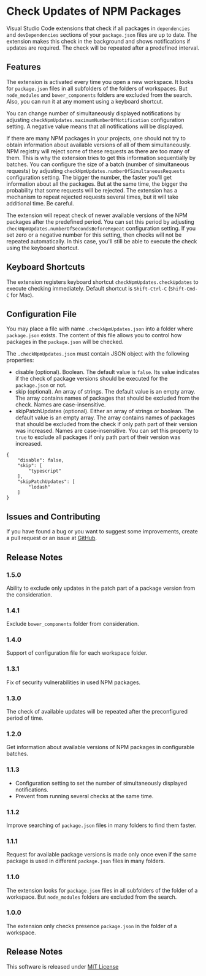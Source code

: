 # Check Updates of NPM Packages

Visual Studio Code extensions that check if all packages in `dependencies` and `devDependencies` sections of your `package.json` files are up to date. The extension makes this check in the background and shows notifications if updates are required. The check will be repeated after a predefined interval.

## Features

The extension is activated every time you open a new workspace. It looks for `package.json` files in all subfolders of the folders of workspaces. But `node_modules` and `bower_components` folders are excluded from the search. Also, you can run it at any moment using a keyboard shortcut.

You can change number of simultaneously displayed notifications by adjusting `checkNpmUpdates.maximumNumberOfNotification` configuration setting. A negative value means that all notifications will be displayed.

If there are many NPM packages in your projects, one should not try to obtain information about available versions of all of them simultaneously. NPM registry will reject some of these requests as there are too many of them. This is why the extension tries to get this information sequentially by batches. You can configure the size of a batch (number of simultaneous requests) by adjusting `checkNpmUpdates.numberOfSimultaneousRequests` configuration setting. The bigger the number, the faster you'll get information about all the packages. But at the same time, the bigger the probability that some requests will be rejected. The extension has a mechanism to repeat rejected requests several times, but it will take additional time. Be careful.

The extension will repeat check of newer available versions of the NPM packages after the predefined period. You can set this period by adjusting `checkNpmUpdates.numberOfSecondsBeforeRepeat` configuration setting. If you set zero or a negative number for this setting, then checks will not be repeated automatically. In this case, you'll still be able to execute the check using the keyboard shortcut.

## Keyboard Shortcuts

The extension registers keyboard shortcut `checkNpmUpdates.checkUpdates` to execute checking immediately. Default shortcut is `Shift-Ctrl-C` (`Shift-Cmd-C` for Mac).

## Configuration File

You may place a file with name `.checkNpmUpdates.json` into a folder where `package.json` exists. The content of this file allows you to control how packages in the `package.json` will be checked.

The `.checkNpmUpdates.json` must contain JSON object with the following properties:

* disable (optional). Boolean. The default value is `false`. Its value indicates if the check of package versions should be executed for the `package.json` or not.
* skip (optional). An array of strings. The default value is an empty array. The array contains names of packages that should be excluded from the check. Names are case-insensitive.
* skipPatchUpdates (optional). Either an array of strings or boolean. The default value is an empty array. The array contains names of packages that should be excluded from the check if only path part of their version was increased. Names are case-insensitive. You can set this property to `true` to exclude all packages if only path part of their version was increased.

```
{
    "disable": false,
    "skip": [
        "typescript"
    ],
    "skipPatchUpdates": [
        "lodash"
    ]
}
```

## Issues and Contributing

If you have found a bug or you want to suggest some improvements, create a pull request or an issue at [GitHub](https://github.com/yakimovim/vscode-check-npm-updates).

## Release Notes

### 1.5.0

Ability to exclude only updates in the patch part of a package version from the consideration.

### 1.4.1

Exclude `bower_components` folder from consideration.

### 1.4.0

Support of configuration file for each workspace folder.

### 1.3.1

Fix of security vulnerabilities in used NPM packages.

### 1.3.0

The check of available updates will be repeated after the preconfigured period of time.

### 1.2.0

Get information about available versions of NPM packages in configurable batches.

### 1.1.3

* Configuration setting to set the number of simultaneously displayed notifications.
* Prevent from running several checks at the same time.

### 1.1.2

Improve searching of `package.json` files in many folders to find them faster.

### 1.1.1

Request for available package versions is made only once even if the same package is used in different `package.json` files in many folders.

### 1.1.0

The extension looks for `package.json` files in all subfolders of the folder of a workspace. But `node_modules` folders are excluded from the search.

### 1.0.0

The extension only checks presence `package.json` in the folder of a workspace.

## Release Notes

This software is released under [MIT License](https://raw.githubusercontent.com/yakimovim/vscode-check-npm-updates/master/LICENSE)